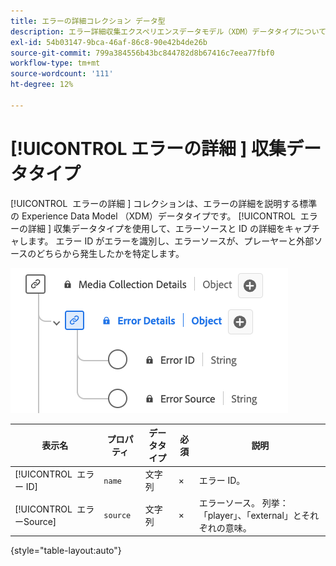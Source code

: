 ```yaml
---
title: エラーの詳細コレクション データ型
description: エラー詳細収集エクスペリエンスデータモデル（XDM）データタイプについて説明します。
exl-id: 54b03147-9bca-46af-86c8-90e42b4de26b
source-git-commit: 799a384556b43bc844782d8b67416c7eea77fbf0
workflow-type: tm+mt
source-wordcount: '111'
ht-degree: 12%

---
```


# [!UICONTROL &#x200B; エラーの詳細 &#x200B;] 収集データタイプ

[!UICONTROL &#x200B; エラーの詳細 &#x200B;] コレクションは、エラーの詳細を説明する標準の Experience Data Model （XDM）データタイプです。 [!UICONTROL &#x200B; エラーの詳細 &#x200B;] 収集データタイプを使用して、エラーソースと ID の詳細をキャプチャします。 エラー ID がエラーを識別し、エラーソースが、プレーヤーと外部ソースのどちらから発生したかを特定します。

![ エラーの詳細情報のデータタイプを示す図。](../images/data-types/error-details-collection.png)

| 表示名 | プロパティ | データタイプ | 必須 | 説明 |
|----------------------------|--------------|-----------|----------|-----------------------------------------------|
| [!UICONTROL &#x200B; エラー ID] | `name` | 文字列 | × | エラー ID。 |
| [!UICONTROL &#x200B; エラーSource] | `source` | 文字列 | × | エラーソース。 列挙：「player」、「external」とそれぞれの意味。 |

{style="table-layout:auto"}
